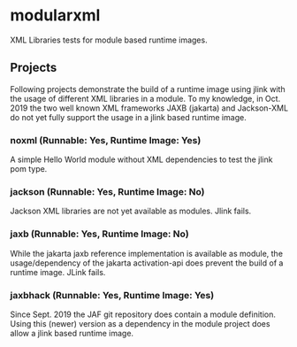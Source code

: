 # modularxml
XML Libraries tests for module based runtime images.

## Projects

Following projects demonstrate the build of a runtime image using jlink with the usage of different XML libraries in a module. To my knowledge, in Oct. 2019 the two well known XML frameworks JAXB (jakarta) and Jackson-XML do not yet fully support the usage in a jlink based runtime image.

### noxml (Runnable: Yes, Runtime Image: Yes)

A simple Hello World module without XML dependencies to test the jlink pom type.

### jackson (Runnable: Yes, Runtime Image: No)

Jackson XML libraries are not yet available as modules. Jlink fails.

### jaxb (Runnable: Yes, Runtime Image: No)

While the jakarta jaxb reference implementation is available as module, the usage/dependency of the jakarta activation-api does prevent the build of a runtime image. JLink fails.

### jaxbhack (Runnable: Yes, Runtime Image: Yes)

Since Sept. 2019 the JAF git repository does contain a module definition. Using this (newer) version as a dependency in the module project does allow a jlink based runtime image.
